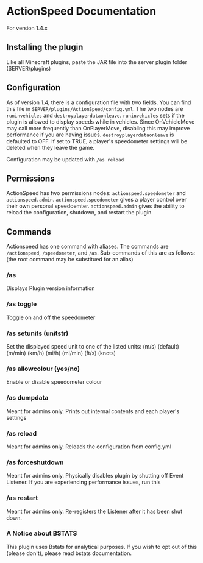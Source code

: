 # ActionSpeed Documentation
For version 1.4.x

## Installing the plugin

Like all Minecraft plugins, paste the JAR file into the server plugin folder (SERVER/plugins)

## Configuration

As of version 1.4, there is a configuration file with two fields. You can find this file in `SERVER/plugins/ActionSpeed/config.yml`. The two nodes are `runinvehicles` and `destroyplayerdataonleave`. `runinvehicles` sets if the plugin is allowed to display speeds while in vehicles. Since OnVehicleMove may call more frequently than OnPlayerMove, disabling this may improve performance if you are having issues. `destroyplayerdataonleave` is defaulted to OFF. If set to TRUE, a player's speedometer settings will be deleted when they leave the game.

Configuration may be updated with `/as reload`

## Permissions

ActionSpeed has two permissions nodes: `actionspeed.speedometer` and `actionspeed.admin`. `actionspeed.speedometer` gives a player control over their own personal speedoemter. `actionspeed.admin` gives the ability to reload the configuration, shutdown, and restart the plugin.

## Commands

Actionspeed has one command with aliases. The commands are `/actionspeed`, `/speedometer`, and `/as`. Sub-commands of this are as follows: (the root command may be substitued for an alias)

### /as 
Displays Plugin version information

### /as toggle
Toggle on and off the speedometer

### /as setunits (unitstr)
Set the displayed speed unit to one of the listed units:
(m/s) (default)
(m/min)
(km/h)
(mi/h)
(mi/min)
(ft/s)
(knots)

### /as allowcolour (yes/no)
Enable or disable speedometer colour

### /as dumpdata
Meant for admins only. Prints out internal contents and each player's settings

### /as reload
Meant for admins only. Reloads the configuration from config.yml

### /as forceshutdown
Meant for admins only. Physically disables plugin by shutting off Event Listener. If you are experiencing performance issues, run this

### /as restart
Meant for admins only. Re-registers the Listener after it has been shut down.

### A Notice about BSTATS
This plugin uses Bstats for analytical purposes. If you wish to opt out of this (please don't), please read bstats documentation.
